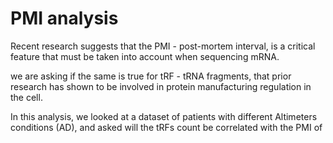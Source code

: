 # PMI analysis

Recent research suggests that the PMI - post-mortem interval, is a critical feature that must be taken into account when
sequencing mRNA.

we are asking if the same is true for tRF - tRNA fragments, that prior research has shown to be involved in 
protein manufacturing regulation in the cell. 

In this analysis, we looked at a dataset of patients with different Altimeters conditions (AD), and asked will the tRFs 
count be correlated with the PMI of 